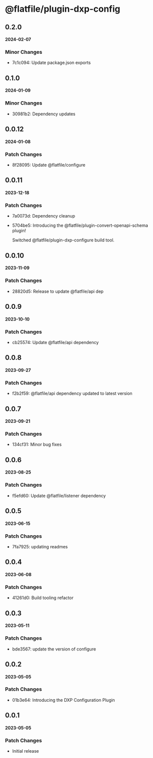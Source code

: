 # @flatfile/plugin-dxp-config

## 0.2.0
#### 2024-02-07

### Minor Changes

- 7c1c094: Update package.json exports

## 0.1.0
#### 2024-01-09

### Minor Changes

- 30981b2: Dependency updates

## 0.0.12
#### 2024-01-08

### Patch Changes

- 8f28095: Update @flatfile/configure

## 0.0.11
#### 2023-12-18

### Patch Changes

- 7a0073d: Dependency cleanup
- 5704be5: Introducing the @flatfile/plugin-convert-openapi-schema plugin!

  Switched @flatfile/plugin-dxp-configure build tool.

## 0.0.10
#### 2023-11-09

### Patch Changes

- 28820d5: Release to update @flatfile/api dep

## 0.0.9
#### 2023-10-10

### Patch Changes

- cb25574: Update @flatfile/api dependency

## 0.0.8
#### 2023-09-27

### Patch Changes

- f2b2f59: @flatfile/api dependency updated to latest version

## 0.0.7
#### 2023-09-21

### Patch Changes

- 134cf31: Minor bug fixes

## 0.0.6
#### 2023-08-25

### Patch Changes

- f5efd60: Update @flatfile/listener dependency

## 0.0.5
#### 2023-06-15

### Patch Changes

- 7fa7925: updating readmes

## 0.0.4
#### 2023-06-08

### Patch Changes

- 41261d0: Build tooling refactor

## 0.0.3
#### 2023-05-11

### Patch Changes

- bde3567: update the version of configure

## 0.0.2
#### 2023-05-05

### Patch Changes

- 01b3e64: Introducing the DXP Configuration Plugin

## 0.0.1
#### 2023-05-05

### Patch Changes

- Initial release
